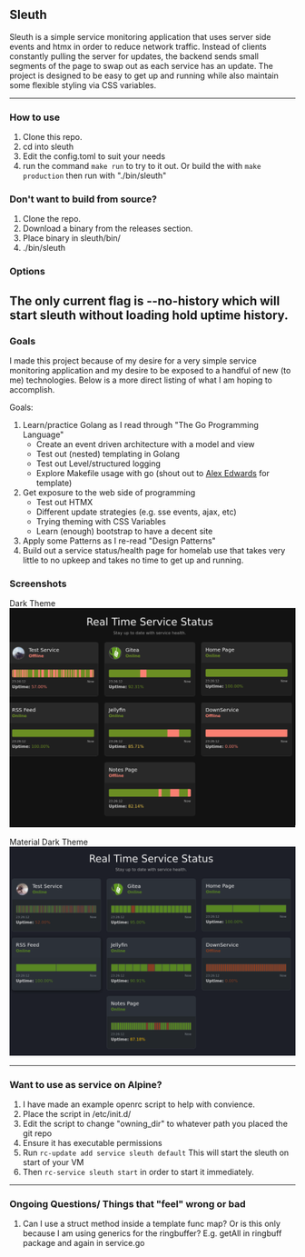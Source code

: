 ## Sleuth

Sleuth is a simple service monitoring application that uses server side events and htmx in order to reduce network traffic.  Instead of clients constantly pulling the server for updates, the backend sends small segments of the page to swap out as each service has an update.  The project is designed to be easy to get up and running while also maintain some flexible styling via CSS variables. 

---
### How to use
1. Clone this repo.
2. cd into sleuth
3. Edit the config.toml to suit your needs
4. run the command ```make run``` to try to it out. Or build the with ```make production``` then run with "./bin/sleuth"

### Don't want to build from source?
1. Clone the repo.
2. Download a binary from the releases section.
3. Place binary in sleuth/bin/
4. ./bin/sleuth

### Options
The only current flag is --no-history which will start sleuth without loading hold uptime history.
---



### Goals
I made this project because of my desire for a very simple service monitoring application and my desire to be exposed to a handful of new (to me) technologies. Below is a more direct listing of what I am hoping to accomplish.

Goals:
1. Learn/practice Golang as I read through "The Go Programming Language"
    * Create an event driven architecture with a model and view
    * Test out (nested) templating in Golang
    * Test out Level/structured logging
    * Explore Makefile usage with go (shout out to [Alex Edwards](https://www.alexedwards.net/blog/a-time-saving-makefile-for-your-go-projects) for template)
2. Get exposure to the web side of programming
    * Test out HTMX
    * Different update strategies (e.g. sse events, ajax, etc)
    * Trying theming with CSS Variables
    * Learn (enough) bootstrap to have a decent site
3. Apply some Patterns as I re-read "Design Patterns"
4. Build out a service status/health page for homelab use that takes very little to no upkeep and takes no time to get up and running.

### Screenshots
Dark Theme
![dark_theme_screenshot](./static/assets/dark_theme.png)

Material Dark Theme
![material_dark_theme_screenshot](./static/assets/material_dark.png)

---
### Want to use as service on Alpine?
1. I have made an example openrc script to help with convience.
2. Place the script in /etc/init.d/
3. Edit the script to change "owning_dir" to whatever path you placed the git repo
4. Ensure it has executable permissions
5. Run ```rc-update add service sleuth default``` This will start the sleuth on start of your VM
6. Then ```rc-service sleuth start``` in order to start it immediately.
---

### Ongoing Questions/ Things that "feel" wrong or bad
1. Can I use a struct method inside a template func map?  Or is this only because I am using generics for the ringbuffer? E.g. getAll in ringbuff package and again in service.go
